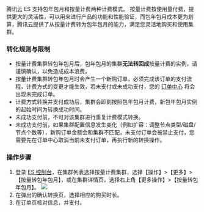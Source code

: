 腾讯云 ES 支持包年包月和按量计费两种计费模式。
按量计费按使用量付费，提供更大的灵活性，可以用来进行产品的功能和性能验证，而包年包月成本更为划算，腾讯云提供了从按量计费转为包年包月的能力，满足您灵活地购买和使用集群。

### 转化规则与限制
- 按量计费集群转包年包月后，包年包月的集群**无法转回成**按量计费的实例，请谨慎确认，以免造成成本浪费。
- 按量计费集群转包年包月时会产生一个新购订单，必须完成该订单的支付流程，计费方式的变更才能生效，若未支付或未成功支付，您的 [订单中心](https://console.cloud.tencent.com/deal) 将会出现未完成订单。
- 计费方式转换并支付成功后，集群会即刻按照包年包月计费，新包年包月实例的起始时间为转换成功时间。
- 未成功支付前，不可对该集群进行重复计费模式转换。
- 未成功支付前，如果集群配置信息发生变化（例如扩容：调整节点类型/磁盘/节点个数等），新购订单金额会和集群不匹配，未支付订单会被禁止支付，您需要先在订单中心取消当前未支付订单，再执行新的转换操作。

### 操作步骤
1. 登录 [ES 控制台](https://console.cloud.tencent.com/es)，在集群列表选择按量计费集群，选择【操作】>【更多】>【按量转包年包月】，或在集群详情页，选择右上角【更多操作】>【按量转包年包月】。
![](https://main.qcloudimg.com/raw/be1c92915eb9941e8e0dd2266657934e.jpg)
2. 在弹出的确认转换页，选择相应的购买时长。
3. 在订单页核对信息，并支付。

